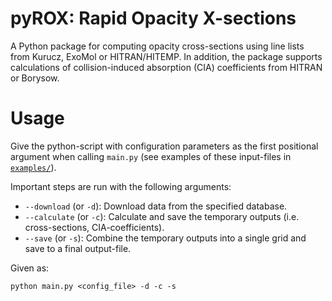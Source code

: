 # pyROX: Rapid Opacity X-sections

A Python package for computing opacity cross-sections using line lists from Kurucz, ExoMol or HITRAN/HITEMP. In addition, the package supports calculations of collision-induced absorption (CIA) coefficients from HITRAN or Borysow. 

# Usage
Give the python-script with configuration parameters as the first positional argument when calling `main.py` (see examples of these input-files in [`examples/`](examples/)).

Important steps are run with the following arguments:
- `--download` (or `-d`): Download data from the specified database.
- `--calculate` (or `-c`): Calculate and save the temporary outputs (i.e. cross-sections, CIA-coefficients).
- `--save` (or `-s`): Combine the temporary outputs into a single grid and save to a final output-file. 

Given as:
```
python main.py <config_file> -d -c -s
```
